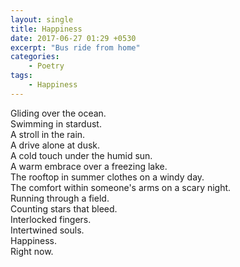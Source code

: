 ```yaml
---
layout: single
title: Happiness
date: 2017-06-27 01:29 +0530
excerpt: "Bus ride from home"
categories:
    - Poetry
tags:
    - Happiness
---
```


Gliding over the ocean.  
Swimming in stardust.  
A stroll in the rain.  
A drive alone at dusk.  
A cold touch under the humid sun.  
A warm embrace over a freezing lake.  
The rooftop in summer clothes on a windy day.  
The comfort within someone's arms on a scary night.  
Running through a field.  
Counting stars that bleed.  
Interlocked fingers.  
Intertwined souls.  
Happiness.  
Right now.
